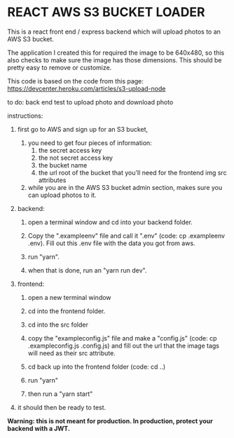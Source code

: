 # REACT AWS S3 BUCKET LOADER

This is a react front end / express backend which will upload photos to an AWS S3 bucket. 

The application I created this for required the image to be 640x480, so this also checks to make sure the image has those dimensions.  This should be pretty easy to remove or customize.

This code is based on the code from this page: https://devcenter.heroku.com/articles/s3-upload-node

to do: back end test to upload photo and download photo

instructions: 
1. first go to AWS and sign up for an S3 bucket, 
    1. you need to get four pieces of information:
        1. the secret access key
        1. the not secret access key
        1. the bucket name
        1. the url root of the bucket that you'll need for the frontend img src attributes
    1. while you are in the AWS S3 bucket admin section, makes sure you can upload photos to it.

1. backend: 
    1. open a terminal window and cd into your backend folder.

    1. Copy the ".exampleenv" file and call it ".env" (code: cp .exampleenv .env). Fill out this .env file with the data you got from aws.

    1. run  "yarn". 

    1. when that is done, run an "yarn run dev".

1. frontend:
    1. open a new terminal window 
    
    1. cd into the frontend folder. 

    1. cd into the src folder 
    
    1. copy the "exampleconfig.js" file and make a "config.js" (code: cp .exampleconfig.js .config.js) and fill out the url that the image tags will need as their src attribute. 

    1. cd back up into the frontend folder (code: cd ..)
    
    1. run "yarn" 

    1. then run a "yarn start"

1. it should then be ready to test.

**Warning:  this is not meant for production.  In production, protect your backend with a JWT.**

